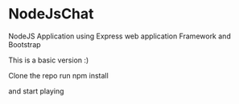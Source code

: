 NodeJsChat
==========

NodeJS Application using Express web application Framework and Bootstrap

This is a basic version :)

Clone the repo
run npm install 

and start playing

